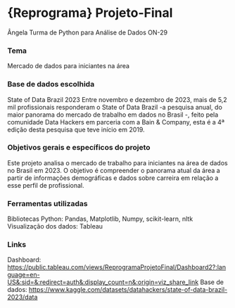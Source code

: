 # {Reprograma} Projeto-Final
Ângela
Turma de Python para Análise de Dados ON-29

### **Tema**
Mercado de dados para iniciantes na área

### **Base de dados escolhida**
State of Data Brazil 2023
    Entre novembro e dezembro de 2023, mais de 5,2 mil profissionais responderam o State of Data Brazil -a pesquisa anual, do maior panorama do mercado de trabalho em dados no Brasil -, feito pela comunidade Data Hackers em parceria com a Bain & Company, esta é a 4ª edição desta pesquisa que teve início em 2019.

### **Objetivos gerais e específicos do projeto**
Este projeto analisa o mercado de trabalho para iniciantes na área de dados no Brasil em 2023. O objetivo é compreender o panorama atual da área a partir de informações demográficas e dados sobre carreira em relação a esse perfil de profissional.


### **Ferramentas utilizadas**
Bibliotecas Python: Pandas, Matplotlib, Numpy, scikit-learn, nltk
Visualização dos dados: Tableau

### **Links**
Dashboard: https://public.tableau.com/views/ReprogramaProjetoFinal/Dashboard2?:language=en-US&:sid=&:redirect=auth&:display_count=n&:origin=viz_share_link
Base de dados: https://www.kaggle.com/datasets/datahackers/state-of-data-brazil-2023/data
